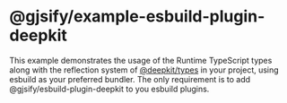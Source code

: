 # @gjsify/example-esbuild-plugin-deepkit

This example demonstrates the usage of the Runtime TypeScript types along with the reflection system of [@deepkit/types](https://deepkit.io/library/type) in your project, using esbuild as your preferred bundler. The only requirement is to add @gjsify/esbuild-plugin-deepkit to you esbuild plugins.